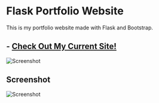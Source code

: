 # Flask Portfolio Website

This is my portfolio website made with Flask and Bootstrap.

## - [Check Out My Current Site!](http://kaleblub.pythonanywhere.com/)

![Screenshot](./src/assets/img/)

## Screenshot

![Screenshot](./src/assets/img/)